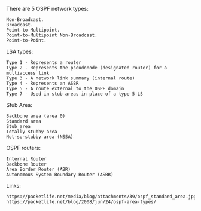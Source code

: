 There are 5 OSPF network types:

    Non-Broadcast.
    Broadcast.
    Point-to-Multipoint.
    Point-to-Multipoint Non-Broadcast.
    Point-to-Point.
    
LSA types:

    Type 1 - Represents a router
    Type 2 - Represents the pseudonode (designated router) for a multiaccess link
    Type 3 - A network link summary (internal route)
    Type 4 - Represents an ASBR
    Type 5 - A route external to the OSPF domain
    Type 7 - Used in stub areas in place of a type 5 LS
    
Stub Area:
    
    Backbone area (area 0)
    Standard area
    Stub area
    Totally stubby area
    Not-so-stubby area (NSSA)
    
    
OSPF routers:

    Internal Router
    Backbone Router
    Area Border Router (ABR)
    Autonomous System Boundary Router (ASBR)

   
Links:

    https://packetlife.net/media/blog/attachments/39/ospf_standard_area.jpg
    https://packetlife.net/blog/2008/jun/24/ospf-area-types/
    
    
